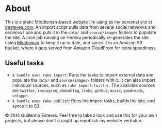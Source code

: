 # About

This is a static Middleman-based website I’m using as my personal site at [gesteves.com](http://gesteves.com). An import script pulls data from several social networks and services I use and puts it in the `data/` and `source/images` folders to populate the site. A cron job running on Heroku periodically re-generates the site using [Middleman](http://middlemanapp.com/) to keep it up to date, and syncs it to an Amazon S3 bucket, where it gets served from Amazon CloudFront for extra speediness.

## Useful tasks

* `$ bundle exec rake import`: Runs the tasks to import external data and populate the `data/` and `source/images/` folders with it. It can also import individual sources, such as `rake import:twitter`. The available sources are `twitter`, `instagram`, `photoblog`, `links`, `github`, `music`, `goodreads`, `untappd`.
* `$ bundle exec rake publish`: Runs the import tasks, builds the site, and syncs it to S3.

&copy; 2014 Guillermo Esteves. Feel free to take a look and use this for your own projects, but please don’t straight up republish my website verbatim.
